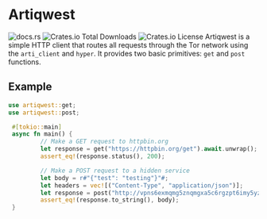 # Artiqwest
![docs.rs](https://img.shields.io/docsrs/artiqwest?style=for-the-badge) ![Crates.io Total Downloads](https://img.shields.io/crates/d/artiqwest?style=for-the-badge) ![Crates.io License](https://img.shields.io/crates/l/artiqwest?style=for-the-badge)
Artiqwest is a simple HTTP client that routes all requests through the Tor network using the `arti_client` and `hyper`.
It provides two basic primitives: `get` and `post` functions.

## Example
```rust
use artiqwest::get;
use artiqwest::post;

 #[tokio::main]
 async fn main() {
         // Make a GET request to httpbin.org
         let response = get("https://httpbin.org/get").await.unwrap();
         assert_eq!(response.status(), 200);

         // Make a POST request to a hidden service
         let body = r#"{"test": "testing"}"#;
         let headers = vec![("Content-Type", "application/json")];
         let response = post("http://vpns6exmqmg5znqmgxa5c6rgzpt6imy5yzrbsoszovgfipdjypnchpyd.onion/echo", body, Some(headers)).await.unwrap();
         assert_eq!(response.to_string(), body);
 }
 ```
